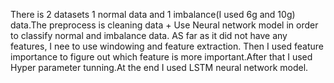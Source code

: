 There is 2 datasets 1 normal data and 1 imbalance(I used 6g and 10g) data.The preprocess is cleaning data + Use Neural network model in order to classify normal and imbalance data. AS far as it did not have any features, I nee to use windowing and feature extraction.
Then I used feature importance to figure out which feature is more important.After that I used Hyper parameter tunning.At the end I used LSTM neural network model.
